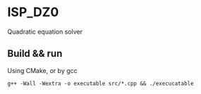 # ISP_DZ0

Quadratic equation solver

## Build && run
Using CMake, or by gcc 

    g++ -Wall -Wextra -o executable src/*.cpp && ./execucatable
